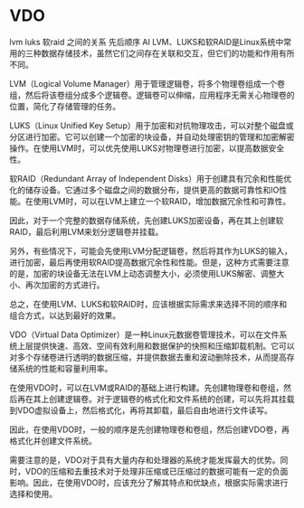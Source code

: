 # VDO
lvm luks 软raid 之间的关系 先后顺序
AI
LVM、LUKS和软RAID是Linux系统中常用的三种数据存储技术，虽然它们之间存在关联和交互，但它们的功能和作用有所不同。

LVM（Logical Volume Manager）用于管理逻辑卷，将多个物理卷组成一个卷组，然后将该卷组分成多个逻辑卷。逻辑卷可以伸缩，应用程序无需关心物理卷的位置，简化了存储管理的任务。

LUKS（Linux Unified Key Setup）用于加密和对抗物理攻击，可以对整个磁盘或分区进行加密。它可以创建一个加密的块设备，并自动处理密钥的管理和加密解密操作。在使用LVM时，可以优先使用LUKS对物理卷进行加密，以提高数据安全性。

软RAID（Redundant Array of Independent Disks）用于创建具有冗余和性能优化的储存设备。它通过多个磁盘之间的数据分布，提供更高的数据可靠性和IO性能。在使用LVM时，可以在LVM上建立一个软RAID，增加数据冗余性和可靠性。

因此，对于一个完整的数据存储系统，先创建LUKS加密设备，再在其上创建软RAID，最后利用LVM来划分逻辑卷并挂载。

另外，有些情况下，可能会先使用LVM分配逻辑卷，然后将其作为LUKS的输入，进行加密，最后再使用软RAID提高数据冗余性和性能。但是，这种方式需要注意的是，加密的块设备无法在LVM上动态调整大小，必须使用LUKS解密、调整大小、再次加密的方式进行。

总之，在使用LVM、LUKS和软RAID时，应该根据实际需求来选择不同的顺序和组合方式，以达到最好的效果。



VDO（Virtual Data Optimizer）是一种Linux元数据卷管理技术，可以在文件系统上层提供快速、高效、空间有效利用和数据保护的快照和压缩卸载机制。它可以对多个存储卷进行透明的数据压缩，并提供数据去重和波动删除技术，从而提高存储系统的性能和容量利用率。

在使用VDO时，可以在LVM或RAID的基础上进行构建。先创建物理卷和卷组，然后再在其上创建逻辑卷。对于逻辑卷的格式化和文件系统的创建，可以先将其挂载到VDO虚拟设备上，然后格式化，再将其卸载，最后自由地进行文件读写。

因此，在使用VDO时，一般的顺序是先创建物理卷和卷组，然后创建VDO卷，再格式化并创建文件系统。

需要注意的是，VDO对于具有大量内存和处理器的系统才能发挥最大的优势。同时，VDO的压缩和去重技术对于处理非压缩或已压缩过的数据可能有一定的负面影响。因此，在使用VDO时，应该充分了解其特点和优缺点，根据实际需求进行选择和使用。
